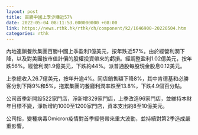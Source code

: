 ```yaml
---
layout: post
title: 百勝中國上季少賺近57%
date: 2022-05-04 08:11:53.000000000 +08:00
link: https://news.rthk.hk/rthk/ch/component/k2/1646900-20220504.htm
categories: rthk
---
```


內地連鎖餐飲集團百勝中國上季盈利1億美元，按年跌近57%。由於經營利潤下降，以及對美團按市值計價的股權投資帶來的虧損。經調整盈利1.02億美元，按年跌56%。經營利潤1.9億美元，下跌約44%。派普通股每股現金股息0.12美元。

上季總收入26.7億美元，按年升逾4%。同店銷售額下降8%，其中肯德基和必勝客分別下降9%和5%，拖累集團的餐廳利潤率跌至13.8%，下跌4.9個百分點。

公司首季新開設522家門店，淨新增329家門店，上季改造96家門店，並維持本財年目標不變，淨新增約1000至1200家門店，資本支出約8至10億美元。

公司指，變種病毒Omicron疫情對首季經營帶來重大波動，並持續對第2季造成嚴重影響。
